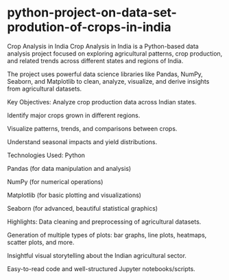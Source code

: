 # python-project-on-data-set-prodution-of-crops-in-india
Crop Analysis in India
Crop Analysis in India is a Python-based data analysis project focused on exploring agricultural patterns, crop production, and related trends across different states and regions of India.

The project uses powerful data science libraries like Pandas, NumPy, Seaborn, and Matplotlib to clean, analyze, visualize, and derive insights from agricultural datasets.

Key Objectives:
Analyze crop production data across Indian states.

Identify major crops grown in different regions.

Visualize patterns, trends, and comparisons between crops.

Understand seasonal impacts and yield distributions.

Technologies Used:
Python

Pandas (for data manipulation and analysis)

NumPy (for numerical operations)

Matplotlib (for basic plotting and visualizations)

Seaborn (for advanced, beautiful statistical graphics)

Highlights:
Data cleaning and preprocessing of agricultural datasets.

Generation of multiple types of plots: bar graphs, line plots, heatmaps, scatter plots, and more.

Insightful visual storytelling about the Indian agricultural sector.

Easy-to-read code and well-structured Jupyter notebooks/scripts.
